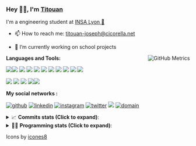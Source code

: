 <!--
**titouan-joseph/titouan-joseph** is a ✨ _special_ ✨ repository because its `README.md` (this file) appears on your GitHub profile.

Here are some ideas to get you started:

- 🔭 I’m currently working on ...
- 🌱 I’m currently learning ...
- 👯 I’m looking to collaborate on ...
- 🤔 I’m looking for help with ...
- 💬 Ask me about ...
- 📫 How to reach me: ...
- 😄 Pronouns: ...
- ⚡ Fun fact: ...
-->

### Hey 👋🏽, I'm [Titouan](https://github.com/Titouan-Joseph) 

I'm a engineering student at  [INSA Lyon 🦏](https://www.insa-lyon.fr/en/)

- 📫 How to reach me: [titouan-joseph@cicorella.net](mailto:titouan-joseph@cicorella.net)
- 🔭 I’m currently working on school projects


  <img align="right" alt="GitHub Metrics" src="https://metrics.lecoq.io/titouan-joseph" />

**Languages and Tools:**

[<img src="https://img.icons8.com/color/48/000000/python.png"/>]()[<img src="https://img.icons8.com/color/48/000000/java-coffee-cup-logo.png"/>]() [<img src="https://img.icons8.com/color/48/000000/c-programming.png"/>]() [<img src="https://img.icons8.com/color/48/000000/javascript.png"/>]() [<img src="https://img.icons8.com/color/48/000000/selenium-test-automation.png"/>]() [<img src="https://img.icons8.com/color/48/000000/git.png"/>]() [<img src="https://img.icons8.com/color/48/000000/console.png"/>]() [<img src="https://img.icons8.com/color/48/000000/android-os.png"/>]() [<img src="https://img.icons8.com/color/48/000000/pycharm.png"/>]() [<img src="https://img.icons8.com/color/48/000000/virtualbox.png"/>]() [<img src="https://img.icons8.com/color/48/000000/windows-10.png"/>]()

[<img src="https://img.icons8.com/color/48/000000/linux.png"/>]() [<img src="https://img.icons8.com/color/48/000000/nginx.png"/>]() [<img src="https://img.icons8.com/color/48/000000/raspberry-pi.png"/>]() [<img src="https://img.icons8.com/color/48/000000/docker.png"/>]()[<img src="https://img.icons8.com/color/48/000000/visual-studio-code-2019.png"/>]()

**My social networks :**

[<img src='https://img.icons8.com/fluent/48/000000/github.png' alt="github">](https://github.com/titouan-joseph)  [<img src='https://img.icons8.com/color/48/000000/linkedin.png' alt='linkedin'>](https://www.linkedin.com/in/titouan-joseph-revol/)  [<img src='https://img.icons8.com/color/48/000000/instagram-new.png' alt='instagram'>](https://www.instagram.com/tit_re/)  [<img src='https://img.icons8.com/color/48/000000/twitter.png' alt='twitter'>](https://twitter.com/josephrevol) [<img src="https://img.icons8.com/color/48/000000/facebook.png"/>](https://www.facebook.com/titre01) [<img src="https://img.icons8.com/fluent/48/000000/domain.png" alt="domain"/>](https://titouan-joseph.cicorella.net)

<details>
 <summary>📈 <b>Commits stats (Click to expand)</b>: </summary>
    <a href="https://sourcerer.io/titouan-joseph"><img src="https://img.shields.io/badge/Python-148%20commits-orange.svg" alt=""></a>
    <a href="https://sourcerer.io/titouan-joseph"><img src="https://img.shields.io/badge/Java-27%20commits-orange.svg" alt=""></a>
    <a href="https://sourcerer.io/titouan-joseph"><img src="https://img.shields.io/badge/C-23%20commits-orange.svg" alt=""></a>
    <a href="https://sourcerer.io/titouan-joseph"><img src="https://img.shields.io/badge/JavaScript-18%20commits-orange.svg" alt=""></a>
</details>


<details>
 <summary>👨‍💻 <b>Programming stats (Click to expand)</b>: </summary>
<!--START_SECTION:waka-->
**🐱 My Github Data** 

> 🏆 263 Contributions in the Year 2021
 > 
> 📦 58.3 kB Used in Github's Storage 
 > 
> 🚫 Not Opted to Hire
 > 
> 📜 28 Public Repositories 
 > 
> 🔑 2 Private Repositories  
 > 
**I'm an Early 🐤** 

```text
🌞 Morning    100 commits    ████░░░░░░░░░░░░░░░░░░░░░   16.5% 
🌆 Daytime    242 commits    ██████████░░░░░░░░░░░░░░░   39.93% 
🌃 Evening    205 commits    ████████░░░░░░░░░░░░░░░░░   33.83% 
🌙 Night      59 commits     ██░░░░░░░░░░░░░░░░░░░░░░░   9.74%

```
📅 **I'm Most Productive on Wednesday** 

```text
Monday       86 commits     ███░░░░░░░░░░░░░░░░░░░░░░   14.19% 
Tuesday      83 commits     ███░░░░░░░░░░░░░░░░░░░░░░   13.7% 
Wednesday    127 commits    █████░░░░░░░░░░░░░░░░░░░░   20.96% 
Thursday     92 commits     ███░░░░░░░░░░░░░░░░░░░░░░   15.18% 
Friday       83 commits     ███░░░░░░░░░░░░░░░░░░░░░░   13.7% 
Saturday     57 commits     ██░░░░░░░░░░░░░░░░░░░░░░░   9.41% 
Sunday       78 commits     ███░░░░░░░░░░░░░░░░░░░░░░   12.87%

```


📊 **This Week I Spent My Time On** 

```text
⌚︎ Time Zone: Europe/Paris

💬 Programming Languages: 
Other                    32 hrs 27 mins      ██████████████████████░░░   88.75% 
YAML                     2 hrs 26 mins       █░░░░░░░░░░░░░░░░░░░░░░░░   6.68% 
JavaScript               35 mins             ░░░░░░░░░░░░░░░░░░░░░░░░░   1.6% 
HTML                     22 mins             ░░░░░░░░░░░░░░░░░░░░░░░░░   1.03% 
Docker                   17 mins             ░░░░░░░░░░░░░░░░░░░░░░░░░   0.8%

🔥 Editors: 
Browser                  32 hrs 15 mins      ██████████████████████░░░   88.22% 
VS Code                  2 hrs 55 mins       ██░░░░░░░░░░░░░░░░░░░░░░░   8.0% 
WebStorm                 1 hr 16 mins        ░░░░░░░░░░░░░░░░░░░░░░░░░   3.48% 
Bash                     6 mins              ░░░░░░░░░░░░░░░░░░░░░░░░░   0.3%

🐱‍💻 Projects: 
Stage-DevOps             17 hrs 55 mins      ████████████░░░░░░░░░░░░░   49.04% 
test                     9 hrs 40 mins       ██████░░░░░░░░░░░░░░░░░░░   26.47% 
spfx                     3 hrs 52 mins       ██░░░░░░░░░░░░░░░░░░░░░░░   10.62% 
ClaireThiebaut_5_060521  2 hrs 38 mins       █░░░░░░░░░░░░░░░░░░░░░░░░   7.2% 
Transportlc.fr           2 hrs 10 mins       █░░░░░░░░░░░░░░░░░░░░░░░░   5.94%

💻 Operating System: 
Windows                  36 hrs 8 mins       ████████████████████████░   98.85% 
Linux                    25 mins             ░░░░░░░░░░░░░░░░░░░░░░░░░   1.15%

```

**I Mostly Code in Python** 

```text
Python                   18 repos            ██████████████░░░░░░░░░░░   56.25% 
JavaScript               3 repos             ██░░░░░░░░░░░░░░░░░░░░░░░   9.38% 
HTML                     2 repos             █░░░░░░░░░░░░░░░░░░░░░░░░   6.25% 
C                        2 repos             █░░░░░░░░░░░░░░░░░░░░░░░░   6.25% 
MATLAB                   2 repos             █░░░░░░░░░░░░░░░░░░░░░░░░   6.25%

```



 Last Updated on 19/06/2021
<!--END_SECTION:waka-->

</details>

Icons by [icones8](https://icones8.fr/)
